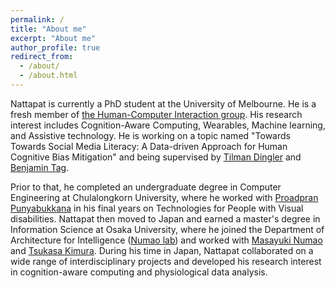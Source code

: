 ```yaml
---
permalink: /
title: "About me"
excerpt: "About me"
author_profile: true
redirect_from: 
  - /about/
  - /about.html
---
```


Nattapat is currently a PhD student at the University of Melbourne. He is a fresh member of [the Human-Computer Interaction group](https://cis.unimelb.edu.au/hci). His research interest includes Cognition-Aware Computing, Wearables, Machine learning, and Assistive technology. He is working on a topic named "Towards Towards Social Media Literacy: A Data-driven Approach for Human Cognitive Bias Mitigation" and being supervised by [Tilman Dingler](http://www.tilmanification.com) and [Benjamin Tag](https://findanexpert.unimelb.edu.au/profile/852535-benjamin-tag).

Prior to that, he completed an undergraduate degree in Computer Engineering at Chulalongkorn University, where he worked with [Proadpran Punyabukkana](mailto:proadpran.p@chula.ac.th) in his final years on Technologies for People with Visual disabilities. Nattapat then moved to Japan and earned a master's degree in Information Science at Osaka University, where he joined the Department of Architecture for Intelligence ([Numao lab](https://www.ai.sanken.osaka-u.ac.jp)) and worked with [Masayuki Numao](mailto:numao@ai.sanken.osaka-u.ac.jp) and [Tsukasa Kimura](https://tsukasakimura.wixsite.com/home/english). During his time in Japan, Nattapat collaborated on a wide range of interdisciplinary projects and developed his research interest in cognition-aware computing and physiological data analysis. 
